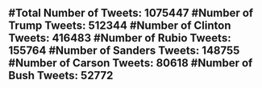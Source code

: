 #Total Number of Tweets: 1075447 
#Number of Trump Tweets: 512344
#Number of Clinton Tweets: 416483
#Number of Rubio Tweets: 155764
#Number of Sanders Tweets: 148755
#Number of Carson Tweets: 80618
#Number of Bush Tweets: 52772
---
